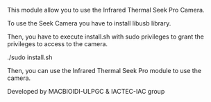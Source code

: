 This module allow you to use the Infrared Thermal Seek Pro Camera.

To use the Seek Camera you have to install libusb library.

Then, you have to execute install.sh with sudo privileges to grant the privileges to access to the camera.

./sudo install.sh 

Then, you can use the Infrared Thermal Seek Pro module to use the camera.


Developed by MACBIOIDI-ULPGC & IACTEC-IAC group
